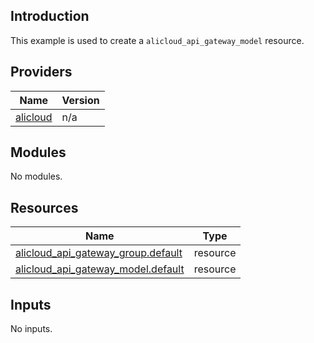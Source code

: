 ## Introduction

This example is used to create a `alicloud_api_gateway_model` resource.

<!-- BEGIN_TF_DOCS -->
## Providers

| Name | Version |
|------|---------|
| <a name="provider_alicloud"></a> [alicloud](#provider\_alicloud) | n/a |

## Modules

No modules.

## Resources

| Name | Type |
|------|------|
| [alicloud_api_gateway_group.default](https://registry.terraform.io/providers/aliyun/alicloud/latest/docs/resources/api_gateway_group) | resource |
| [alicloud_api_gateway_model.default](https://registry.terraform.io/providers/aliyun/alicloud/latest/docs/resources/api_gateway_model) | resource |

## Inputs

No inputs.
<!-- END_TF_DOCS -->    